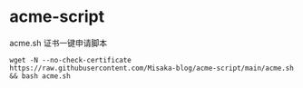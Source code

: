 # acme-script

acme.sh 证书一键申请脚本

```shell
wget -N --no-check-certificate https://raw.githubusercontent.com/Misaka-blog/acme-script/main/acme.sh && bash acme.sh
```

